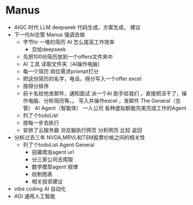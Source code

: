 # Manus
- AIGC 时代
    LLM deepseek
    代码生成，方案生成， 建议
- 下一代AI总管
    Manus 强调去做 
    - 字节hr
        一堆的简历 AI 怎么提高工作效率
        - 交给deepseek
    - 先把100份简历放到一个offers文件夹中
    - AI 工具 读取文件夹（AI操作电脑）
    - 每一个简历 岗位需求prompt打分
    - 把这份简历的名字，电话，得分写入一个offer excel
    - 按得分排序
    - 前十名给他发邮件，通知面试
    派一个AI 助手给我们 ，直接把活干了，操作电脑、分析简历等。。 写入并操作excel ，发邮件
    The General（总管） AI Agent（智能体）
    一人公司
    各种虚拟额能完美完成工作的Agent
    - 列了个todoList
    - 按每一步去执行
    - 安排了云服务器
        浏览器执行网页
        分析网页
        比较
        返回
- 分析过去三年 NVDA,MRVL和TSM股票价格之间的相关性
    - 列了个todoList
        Agent General
        - 招募爬虫agent url
        - 分三家公司去爬取
        - 数学模型agent  规律
        - 绘制图表 
        - 相关投资建议
- vibe coding AI 自动化
- AGI 通用人工智能